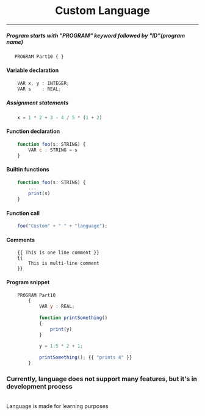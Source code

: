 <p align="center">
    <h1 align="center">Custom Language</h1>
</p>


---

##### Program starts with "PROGRAM" keyword followed by "ID"(program name) </p>

 ```javascript
    PROGRAM Part10 { } 
```

#### Variable declaration
```javascript
    VAR x, y : INTEGER;
    VAR s    : REAL; 
```

##### Assignment statements 
```javascript
    x = 1 * 2 + 3 - 4 / 5 * (1 + 2)
```

#### Function declaration 
```javascript
    function foo(s: STRING) {
        VAR c : STRING = s 
    }   
```

#### Builtin functions
```javascript
    function foo(s: STRING) {
        ... 
        print(s) 
    }   
```

#### Function call 
```javascript
    foo("Custom" + " " + "language");
```


#### Comments 
```
    {{ This is one line comment }}
    {{
        This is multi-line comment
    }}
```

#### Program snippet
```javascript
    PROGRAM Part10
        {
            VAR y : REAL;
                        
            function printSomething()
            {
                print(y)
            }
            
            y = 1.5 * 2 + 1;
            
            printSomething(); {{ "prints 4" }}
        }
```

### Currently, language does not support many features, but it's in development process 
<br />
Language is made for learning purposes